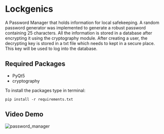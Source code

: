 # Lockgenics
A Password Manager that holds information for local safekeeping. A random password generator was implemented to generate a robust password containing 25 characters. 
All the information is stored in a database after encrypting it using the cryptography module. After creating a user, the decrypting key is stored in a txt file which
needs to kept in a secure place. This key will be used to log into the database.

## Required Packages
- PyQt5
- cryptography

To install the packages type in terminal:
```{r, engine='bash', count_lines}
pip install -r requirements.txt
```
## Video Demo
![password_manager](https://media.giphy.com/media/ResmQtKfEy0WUqbZyI/giphy.gif)
